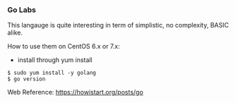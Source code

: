 ### Go Labs ###

This langauge is quite interesting in term of simplistic, no complexity, BASIC alike.

How to use them on CentOS 6.x or 7.x:

* install through yum install
```
$ sudo yum install -y golang
$ go version
```

Web Reference:
https://howistart.org/posts/go
